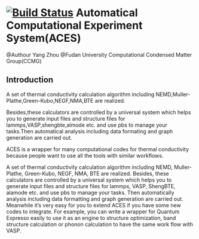 [![Build Status](https://travis-ci.org/vanceeasleaf/aces.svg?branch=master)](https://travis-ci.org/vanceeasleaf/aces)
Automatical Computational Experiment System(ACES)
========

@Authour Yang Zhou 
@Fudan University Computational Condensed Matter Group(CCMG)

## Introduction

A set of thermal conductivity calculation algorithm including NEMD,Muller-Plathe,Green-Kubo,NEGF,NMA,BTE are realized.

Besides,these calculators are controlled by a universal system which helps you to generate input files and structure files for lammps,VASP,shengbte,almode etc. and use pbs to manage your tasks.Then automatical analysis including data formating and graph generation are carried out.

ACES is a wrapper for many computational codes for thermal conductivity because people want to use all the tools with similar workflows.

A set of thermal conductivity calculation algorithm including NEMD, Muller-Plathe, Green-Kubo, NEGF, NMA, BTE are realized.  Besides, these calculators are controlled by a universal system which helps you to generate input files and structure files for lammps, VASP, ShengBTE, alamode etc. and use pbs to manage your tasks. Then automatically analysis including data formatting and graph generation are carried out.
Meanwhile it’s very easy for you to extend ACES if you have some new codes to integrate. For example, you can write a wrapper for Quantum Expresso easily to use it as an engine to structure optimization, band structure calculation or phonon calculation to have the same work flow with VASP.

